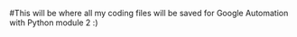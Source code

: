 #This will be where all my coding files will be saved for Google Automation with Python module 2 :)
